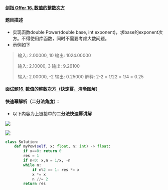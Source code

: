 #### [剑指 Offer 16. 数值的整数次方](https://leetcode-cn.com/problems/shu-zhi-de-zheng-shu-ci-fang-lcof/)

#### 题目描述

- 实现函数double Power(double base, int exponent)，求base的exponent次方。不得使用库函数，同时不需要考虑大数问题。
- 示例如下

> 输入: 2.00000, 10
> 输出: 1024.00000
>
> 输入: 2.10000, 3
> 输出: 9.26100
>
> 输入: 2.00000, -2
> 输出: 0.25000
> 解释: 2-2 = 1/22 = 1/4 = 0.25

#### [面试题16. 数值的整数次方（快速幂，清晰图解）](https://leetcode-cn.com/problems/shu-zhi-de-zheng-shu-ci-fang-lcof/solution/mian-shi-ti-16-shu-zhi-de-zheng-shu-ci-fang-kuai-s/)

#### 快速幂解析（二分法角度）：

- 以下内容为上链接中的**二分法快速幂讲解**

![](https://blog-1258986886.cos.ap-beijing.myqcloud.com/500%E9%97%AE/sf-6.jpg)

![](https://blog-1258986886.cos.ap-beijing.myqcloud.com/500%E9%97%AE/sf-7.jpg)

```python
class Solution:
    def myPow(self, x: float, n: int) -> float:
        if x==0: return 0
        res = 1
        if n<0: x,n = 1/x, -n
        while n:
            if n%2 == 1: res *= x
            x *= x
            n //= 2
        return res
```

